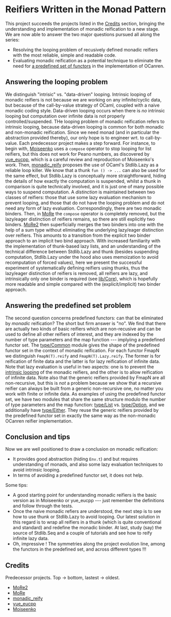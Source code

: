 # Reifiers Written in the Monad Pattern

This project succeeds the projects listed in the [Credits](#credits) section, bringing the understanding and implementation of monadic reification to a new stage. We are now able to answer the two major questions pursued all along the series:

* Resolving the looping problem of recusively defined monadic reifiers with the most reliable, simple and readable code.
* Evaluating monadic reification as a potential technique to eliminate the need for [a predefined set of functors](https://github.com/JetBrains-Research/OCanren/blob/8ce216180e2abe37b8a1f60cf6bf9187c63fc81c/src/core/Logic.ml#L135) in the implementation of OCanren. 

## Answering the looping problem

We distinguish "intrisic" vs. "data-driven" looping.  Intrinsic looping of monadic reifiers is not because we are working on any infinite/cyclic data, but because of the call-by-value strategy of OCaml, coupled with a naive monadic coding style. Data-driven looping occurs when there is _no_ intrinsic looping but computation over infinite data is not properly controlled/suspended. THe looping problem of monadic reification refers to intrinsic looping, because data-driven looping is common for both monadic and non-monadic reification. Since we need monad (and in particular the abstraction provided thereby), our only hope is to engineer wrt. to call-by-value. Each predecessor project makes a step forward. For instance, to begin with, [Moiseenko](https://gist.github.com/eupp/a78e9fc086834106e98d50e1e7bdea24) uses a `compose` operator to stop looping for list reifiers, but this does not work for Peano numbers, as discovered by [yue_eucpp](../yue_eucpp), which is a careful review and reproduction of Moiseenko's work. Then, [monadic_reify](../monadic_reify) proposes the use of OCaml's Stdlib.Lazy as a reliable loop killer. We know that a thunk `fun () -> ...` can also be used for the same effect, but Stdlib.Lazy is conceptually more straightforward, hiding the details of how exactly the computation is suspended, whilst a thunk in comparison is quite technically involved, and it is just one of many possible ways to suspend computation.  A _distinction_ is maintained between two classes of reifiers: those that use  some lazy evaluation mechanism to prevent looping, and those that do not have the looping problem and do not need any form of lazy evaluation. Correspondingly, there are two monadic binders.  Then, in [MoRe](../MoRe)  the `compose` operator is completely removed, but the lazy/eager distinction of reifiers remains, so there are still explicitly two binders. [MoRe2](../MoRe2) then superficially merges the two binders into one with the help of a sum type without eliminating the underlying lazy/eager distinction over reifiers. This amounts to a transition from the explicit two binder approach to an implicit two bind approach.  With increased familiarity with the implementation of thunk-based lazy lists, and an understanding of the technical difference between Stdlib.Lazy and thunk (besides suspending computation, Stdlib.Lazy under the hood also uses memoization to avoid recomputation of forced values), here we present the successful experiment of systematically defining reifiers using thunks, thus the lazy/eager distinction of reifiers is removed, all reifiers are lazy, and intrinsically only one binder is required (see [lib/Core](lib/core.mli)), which is hopefully more readable and simple compared with the (explicit/implicit) two binder approach.

## Answering the predefined set problem

The second question concerns predefined functors: can that be eliminated by _monadic_ reification? The short but firm answer is "no". We find that there are actually two kinds of basic reifiers which are non-recusive and can be used to define all other reifiers of interest, and they are indexed by the number of type parameters and the map function --- implyiing a predefined functor set.  The [type/Common](type/common.mli) module gives the shape of the predefined functor set in the context of monadic reification. For each functor FmapN we distinguish `FmapN(T).reify` and `FmapN(T).Lazy.reify`. The former is for reification of finite data and the latter is for lazy reification of infinite data. Note that lazy evaluation is useful in two aspects: one is to prevent the [intrinsic looping](#answering-the-looping-problem) of the monadic reifiers, and the other is to allow reification of infinite data. Note also that the generic reifiers provided by FmapN are all non-recursive, but this is _not_ a problem  because we show that a recursive reifier can always be built from a generic non-recursive one, no matter you work with finite or infinite data. As examples of using the predefined functor set, we have two modules that share the same structure modulo the number of type parameters and the map function: [type/List](type/list.mli) vs. [type/Option](type/option.mli), and we additionally have [type/Either](type/either.mli). They reuse the generic reifiers provided by the predefined functor set in exactly the same way as the non-monadic OCanren reifier implementation. 

## Conclusion and tips

Now we are well positioned to draw a conclusion on monadic reification:

- It provides good abstraction (hiding `Env.t`) and but requires understanding of monads, and also some lazy evaluation techniques to avoid intrinsic looping.
- In terms of avoiding a predefined functor set, it does not help.

Some tips:

- A good starting point for understanding monadic reifiers is the basic version as in Moiseenko or yue_eucpp --- just remember the definitions and follow through the tests.
- Once the naive monadic refiers are understood, the next step is to see how to use thunk or Stdlib.Lazy to avoid looping. Our latest solution in this regard is to wrap all reifiers in a thunk (which is quite conventional and standard) and redefine the monadic binder. At last, study (say) the source of Stdlib.Seq and a couple of tutorials and see how to reify infinite lazy data.
- Oh, impressive ! The symmetries along the project evolution line, among the functors in the predefined set,  and across different types !!!


## Credits
 
 Predecessor projects. Top -> bottom, lastest -> oldest. 
 
- [MoRe2](../MoRe2)
- [MoRe](../MoRe)
- [monadic_reify](../monadic_reify)
- [yue_eucpp](../yue_eucpp) 
- [Moiseenko](https://gist.github.com/eupp/a78e9fc086834106e98d50e1e7bdea24)
